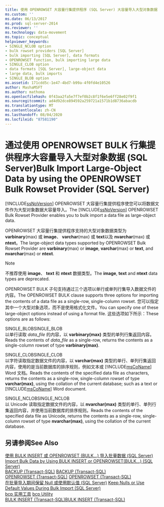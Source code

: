 ```yaml
---
title: 使用 OPENROWSET 大容量行集提供程序 (SQL Server) 大容量导入大型对象数据 |Microsoft Docs
ms.custom: ''
ms.date: 06/13/2017
ms.prod: sql-server-2014
ms.reviewer: ''
ms.technology: data-movement
ms.topic: conceptual
helpviewer_keywords:
- SINGLE_NCLOB option
- bulk rowset providers [SQL Server]
- bulk importing [SQL Server], data formats
- OPENROWSET function, bulk importing large data
- SINGLE_CLOB option
- data formats [SQL Server], large-object data
- large data, bulk imports
- SINGLE_BLOB option
ms.assetid: 171cdd5c-1e47-4bd7-b99a-4f0fd4e10526
author: MashaMSFT
ms.author: mathoma
ms.openlocfilehash: 0f43aa2fa5e7f7ef0b2c8f1f6e5e6ff28e02f9f1
ms.sourcegitcommit: ad4d92dce894592a259721a1571b1d8736abacdb
ms.translationtype: MT
ms.contentlocale: zh-CN
ms.lasthandoff: 08/04/2020
ms.locfileid: "87581190"
---
```

# <a name="bulk-import-large-object-data-by-using-the-openrowset-bulk-rowset-provider-sql-server"></a><span data-ttu-id="3a716-102">通过使用 OPENROWSET BULK 行集提供程序大容量导入大型对象数据 (SQL Server)</span><span class="sxs-lookup"><span data-stu-id="3a716-102">Bulk Import Large-Object Data by using the OPENROWSET Bulk Rowset Provider (SQL Server)</span></span>
  <span data-ttu-id="3a716-103">[!INCLUDE[ssNoVersion](../../includes/ssnoversion-md.md)] OPENROWSET 大容量行集提供程序使您可以将数据文件作为大型对象数据大容量导入。</span><span class="sxs-lookup"><span data-stu-id="3a716-103">The [!INCLUDE[ssNoVersion](../../includes/ssnoversion-md.md)] OPENROWSET Bulk Rowset Provider enables you to bulk import a data file as large-object data.</span></span>  
  
 <span data-ttu-id="3a716-104">OPENROWSET 大容量行集提供程序支持的大型对象数据类型为 **varbinary**(max) 或 **image**、 **varchar**(max) 或 **text**以及 **nvarchar**(max) 或 **ntext**。</span><span class="sxs-lookup"><span data-stu-id="3a716-104">The large-object data types supported by OPENROWSET Bulk Rowset Provider are **varbinary**(max) or **image**, **varchar**(max) or **text**, and **nvarchar**(max) or **ntext**.</span></span>  
  
> [!NOTE]  
>  <span data-ttu-id="3a716-105">不推荐使用 **image**、 **text** 和 **ntext** 数据类型。</span><span class="sxs-lookup"><span data-stu-id="3a716-105">The **image**, **text** and **ntext** data types are deprecated.</span></span>  
  
 <span data-ttu-id="3a716-106">OPENROWSET BULK 子句支持通过三个选项以单行或单列行集导入数据文件的内容。</span><span class="sxs-lookup"><span data-stu-id="3a716-106">The OPENROWSET BULK clause supports three options for importing the contents of a data file as a single-row, single-column rowset.</span></span> <span data-ttu-id="3a716-107">您可以指定其中一个大型对象选项，而不是使用格式化文件。</span><span class="sxs-lookup"><span data-stu-id="3a716-107">You can specify one of these large-object options instead of using a format file.</span></span> <span data-ttu-id="3a716-108">这些选项如下所示：</span><span class="sxs-lookup"><span data-stu-id="3a716-108">These options are as follows:</span></span>  
  
 <span data-ttu-id="3a716-109">SINGLE_BLOB</span><span class="sxs-lookup"><span data-stu-id="3a716-109">SINGLE_BLOB</span></span>  
 <span data-ttu-id="3a716-110">以单行读取 *data_file* 的内容，以 **varbinary(max)** 类型的单列行集返回内容。</span><span class="sxs-lookup"><span data-stu-id="3a716-110">Reads the contents of *data_file* as a single-row, returns the contents as a single-column rowset of type **varbinary(max)**.</span></span>  
  
 <span data-ttu-id="3a716-111">SINGLE_CLOB</span><span class="sxs-lookup"><span data-stu-id="3a716-111">SINGLE_CLOB</span></span>  
 <span data-ttu-id="3a716-112">以字符读取指定数据文件的内容，以 **varchar(max)** 类型的单行、单列行集返回内容，使用的是当前数据库的排序规则，例如文本或 [!INCLUDE[msCoName](../../includes/msconame-md.md)] Word 文档。</span><span class="sxs-lookup"><span data-stu-id="3a716-112">Reads the contents of the specified data file as characters, returns the contents as a single-row, single-column rowset of type **varchar(max)**, using the collation of the current database; such as a text or [!INCLUDE[msCoName](../../includes/msconame-md.md)] Word document.</span></span>  
  
 <span data-ttu-id="3a716-113">SINGLE_NCLOB</span><span class="sxs-lookup"><span data-stu-id="3a716-113">SINGLE_NCLOB</span></span>  
 <span data-ttu-id="3a716-114">以 Unicode 读取指定数据文件的内容，以 **nvarchar(max)** 类型的单行、单列行集返回内容，并使用当前数据库的排序规则。</span><span class="sxs-lookup"><span data-stu-id="3a716-114">Reads the contents of the specified data file as Unicode, returns the contents as a single-row, single-column rowset of type **nvarchar(max)**, using the collation of the current database.</span></span>  
  
## <a name="see-also"></a><span data-ttu-id="3a716-115">另请参阅</span><span class="sxs-lookup"><span data-stu-id="3a716-115">See Also</span></span>  
 <span data-ttu-id="3a716-116">[使用 BULK INSERT 或 OPENROWSET (BULK...) 导入批量数据 (SQL Server)](import-bulk-data-by-using-bulk-insert-or-openrowset-bulk-sql-server.md) </span><span class="sxs-lookup"><span data-stu-id="3a716-116">[Import Bulk Data by Using BULK INSERT or OPENROWSET&#40;BULK...&#41; &#40;SQL Server&#41;](import-bulk-data-by-using-bulk-insert-or-openrowset-bulk-sql-server.md) </span></span>  
 <span data-ttu-id="3a716-117">[BACKUP (Transact-SQL)](/sql/t-sql/statements/backup-transact-sql) </span><span class="sxs-lookup"><span data-stu-id="3a716-117">[BACKUP &#40;Transact-SQL&#41;](/sql/t-sql/statements/backup-transact-sql) </span></span>  
 <span data-ttu-id="3a716-118">[OPENROWSET (Transact-SQL)](/sql/t-sql/functions/openrowset-transact-sql) </span><span class="sxs-lookup"><span data-stu-id="3a716-118">[OPENROWSET &#40;Transact-SQL&#41;](/sql/t-sql/functions/openrowset-transact-sql) </span></span>  
 <span data-ttu-id="3a716-119">[在批量导入期间保留 Null 或使用默认值 (SQL Server)](keep-nulls-or-use-default-values-during-bulk-import-sql-server.md) </span><span class="sxs-lookup"><span data-stu-id="3a716-119">[Keep Nulls or Use Default Values During Bulk Import &#40;SQL Server&#41;](keep-nulls-or-use-default-values-during-bulk-import-sql-server.md) </span></span>  
 <span data-ttu-id="3a716-120">[bcp 实用工具](../../tools/bcp-utility.md) </span><span class="sxs-lookup"><span data-stu-id="3a716-120">[bcp Utility](../../tools/bcp-utility.md) </span></span>  
 [<span data-ttu-id="3a716-121">BULK INSERT (Transact-SQL)</span><span class="sxs-lookup"><span data-stu-id="3a716-121">BULK INSERT &#40;Transact-SQL&#41;</span></span>](/sql/t-sql/statements/bulk-insert-transact-sql)  
  
  
